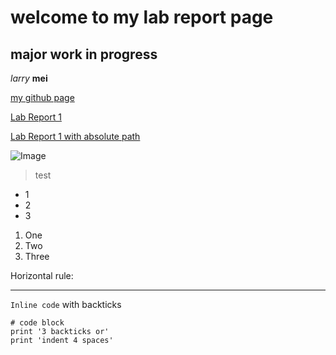 welcome to my lab report page
=========
## major work in progress

_larry_ __mei__

[my github page](https://github.com/lmeiucsd)

[Lab Report 1](lab-report-1-week-2.html)

[Lab Report 1 with absolute path](https://lmeiucsd.github.io/cse15l-lab-reports/lab-report-1-week-2.html)

![Image](https://cdn.discordapp.com/attachments/730953893181390851/930675929141882930/image0.webp)

> test

* 1
* 2
* 3

1. One
2. Two
3. Three

Horizontal rule:

---

`Inline code` with backticks

```
# code block
print '3 backticks or'
print 'indent 4 spaces'
```



